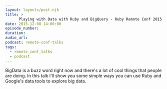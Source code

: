 ```yaml
---
layout: layouts/post.njk
title: >
      Playing with Data with Ruby and BigQuery - Ruby Remote Conf 2015
date: 2015-12-08 14:00:00
episode_number: 
duration: 
audio_url: 
podcast: remote-conf-talks
tags: 
  - remote_conf_talks
  - podcast
---
```


BigData is a buzz word right now and there's a lot of cool things that people are doing. In this talk I'll show you some simple ways you can use Ruby and Google's data tools to explore big data.


